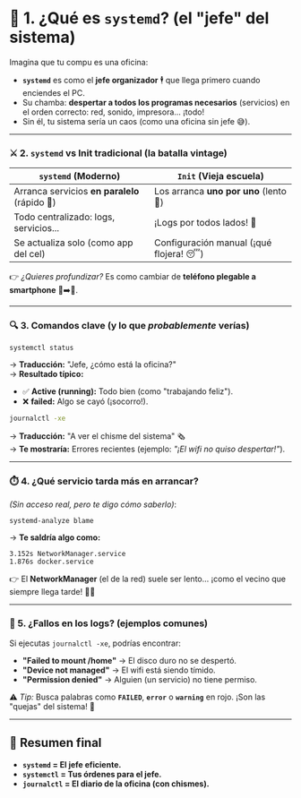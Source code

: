 # 🧩 1. ¿Qué es **`systemd`**? (el "jefe" del sistema)

Imagina que tu compu es una oficina:

- **`systemd`** es como el **jefe organizador** 🕴️ que llega primero cuando enciendes el PC.
- Su chamba: **despertar a todos los programas necesarios** (servicios) en el orden correcto: red, sonido, impresora... ¡todo!
- Sin él, tu sistema sería un caos (como una oficina sin jefe 😅).

---

### ⚔️ 2. **`systemd` vs Init tradicional** (la batalla vintage)

| `systemd` (Moderno)                           | `Init` (Vieja escuela)                  |
| --------------------------------------------- | --------------------------------------- |
| Arranca servicios **en paralelo** (rápido 🚀) | Los arranca **uno por uno** (lento 🐢)  |
| Todo centralizado: logs, servicios...         | ¡Logs por todos lados! 📂               |
| Se actualiza solo (como app del cel)          | Configuración manual (¡qué flojera! 😴) |

👉 _¿Quieres profundizar?_ Es como cambiar de **teléfono plegable a smartphone** 📱➡️🤖.

---

### 🔍 3. Comandos clave (y lo que _probablemente_ verías)

```bash
systemctl status
```

→ **Traducción:** "Jefe, ¿cómo está la oficina?"  
→ **Resultado típico:**

- ✅ **Active (running):** Todo bien (como "trabajando feliz").
- ❌ **failed:** Algo se cayó (¡socorro!).

```bash
journalctl -xe
```

→ **Traducción:** "A ver el chisme del sistema" 🗞️  
→ **Te mostraría:** Errores recientes (ejemplo: _"¡El wifi no quiso despertar!"_).

---

### ⏱️ 4. ¿Qué servicio tarda más en arrancar?

_(Sin acceso real, pero te digo cómo saberlo)_:

```bash
systemd-analyze blame
```

→ **Te saldría algo como:**

```
3.152s NetworkManager.service
1.876s docker.service
```

👉 El **NetworkManager** (el de la red) suele ser lento... ¡como el vecino que siempre llega tarde! 🐌📶

---

### 🚨 5. ¿Fallos en los logs? (ejemplos comunes)

Si ejecutas `journalctl -xe`, podrías encontrar:

- **"Failed to mount /home"** → El disco duro no se despertó.
- **"Device not managed"** → El wifi está siendo tímido.
- **"Permission denied"** → Alguien (un servicio) no tiene permiso.

⚠️ _Tip:_ Busca palabras como **`FAILED`**, **`error`** o **`warning`** en rojo. ¡Son las "quejas" del sistema! 📣

---

## 🎯 Resumen final

- **`systemd` = El jefe eficiente.**
- **`systemctl` = Tus órdenes para el jefe.**
- **`journalctl` = El diario de la oficina (con chismes).**

